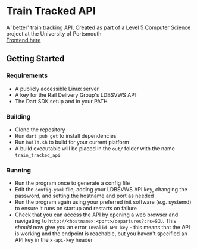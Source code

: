 # Train Tracked API

A 'better' train tracking API. Created as part of a Level 5 Computer Science project at the University of Portsmouth  
[Frontend here](https://github.com/HughTB/train-tracked)

## Getting Started

### Requirements

- A publicly accessible Linux server
- A key for the Rail Delivery Group's LDBSVWS API
- The Dart SDK setup and in your PATH

### Building

- Clone the repository
- Run `dart pub get` to install dependencies
- Run `build.sh` to build for your current platform
- A build executable will be placed in the `out/` folder with the name `train_tracked_api`

### Running

- Run the program once to generate a config file
- Edit the `config.yaml` file, adding your LDBSVWS API key, changing the password, and setting the hostname and port as 
 needed
- Run the program again using your preferred init software (e.g. systemd) to ensure it runs on startup and restarts on
 failure
- Check that you can access the API by opening a web browser and navigating to
 `http://<hostname>:<port>/departures?crs=SOU`. This *should* now give you an error `Invalid API key` - this means that
  the API is working and the endpoint is reachable, but you haven't specified an API key in the `x-api-key` header
